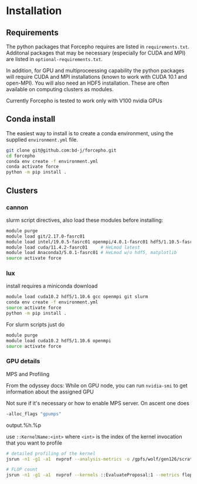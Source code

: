# Installation

## Requirements

The python packages that Forcepho requires are listed in `requirements.txt`.
Additonal packages that may be necessary (especially for CUDA and MPI) are
listed in `optional-requirements.txt`.

In addition, for GPU and multiproceessing capability the python packages will
require CUDA and MPI installations (known to work with CUDA 10.1 and open-MPI).
You will also need an HDF5 installation.  These are often available on computing
clusters as modules.

Currently Forcepho is tested to work only with V100 nvidia GPUs

## Conda install

The easiest way to install is to create a conda environment, using the supplied
`environment.yml` file.

```bash
git clone git@github.com:bd-j/forcepho.git
cd forcepho
conda env create -f environment.yml
conda activate force
python -m pip install .
```

## Clusters

### cannon

slurm script directives, also load these modules before installing:

```bash
module purge
module load git/2.17.0-fasrc01
module load intel/19.0.5-fasrc01 openmpi/4.0.1-fasrc01 hdf5/1.10.5-fasrc01
module load cuda/11.4.2-fasrc01     # HeLmod latest
module load Anaconda3/5.0.1-fasrc01 # HeLmod w/o hdf5, matplotlib
source activate force
```

### lux

install requires a miniconda download

```bash
module load cuda10.2 hdf5/1.10.6 gcc openmpi git slurm
conda env create -f environment.yml
source activate force
python -m pip install .
```

For slurm scripts just do
```bash
module purge
module load cuda10.2 hdf5/1.10.6 openmpi
source activate force
```


### GPU details

MPS and Profiling

From the odyssey docs: While on GPU node, you can run `nvidia-smi` to get information about the assigned GPU

Not sure if it's necessary or how to enable MPS server.  On ascent one does

```bash
-alloc_flags "gpumps"
```

output.%h.%p

use `::KernelName:<int>` where `<int>` is the index of the kernel invocation that you want to profile

```bash
# detailed profiling of the kernel
jsrun -n1 -g1 -a1  nvprof --analysis-metrics -o /gpfs/wolf/gen126/scratch/bdjohnson/large_prof_metrics%h.%p.nvvp python run_patch_gpu_test_simple.py

# FLOP count
jsrun -n1 -g1 -a1  nvprof --kernels ::EvaluateProposal:1 --metrics flop_count_sp python run_patch_gpu_test_simple.py
```